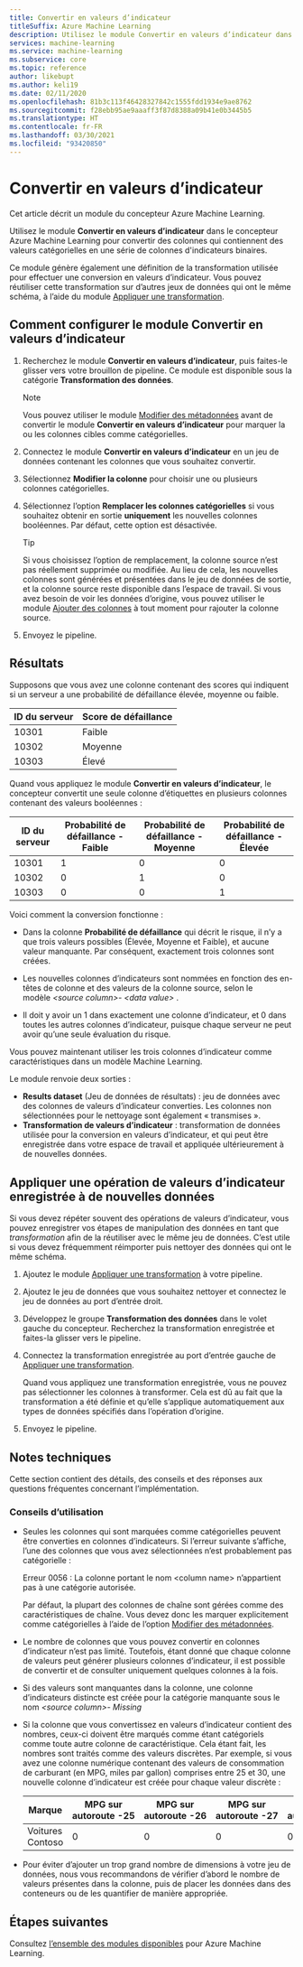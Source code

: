 ```yaml
---
title: Convertir en valeurs d’indicateur
titleSuffix: Azure Machine Learning
description: Utilisez le module Convertir en valeurs d’indicateur dans le concepteur Azure Machine Learning pour convertir des colonnes catégorielles en une série de colonnes d’indicateurs binaires.
services: machine-learning
ms.service: machine-learning
ms.subservice: core
ms.topic: reference
author: likebupt
ms.author: keli19
ms.date: 02/11/2020
ms.openlocfilehash: 81b3c113f46428327842c1555fdd1934e9ae8762
ms.sourcegitcommit: f28ebb95ae9aaaff3f87d8388a09b41e0b3445b5
ms.translationtype: HT
ms.contentlocale: fr-FR
ms.lasthandoff: 03/30/2021
ms.locfileid: "93420850"
---
```

# <a name="convert-to-indicator-values"></a>Convertir en valeurs d’indicateur
Cet article décrit un module du concepteur Azure Machine Learning.

Utilisez le module **Convertir en valeurs d’indicateur** dans le concepteur Azure Machine Learning pour convertir des colonnes qui contiennent des valeurs catégorielles en une série de colonnes d'indicateurs binaires.  

Ce module génère également une définition de la transformation utilisée pour effectuer une conversion en valeurs d’indicateur. Vous pouvez réutiliser cette transformation sur d’autres jeux de données qui ont le même schéma, à l’aide du module [Appliquer une transformation](apply-transformation.md).

## <a name="how-to-configure-convert-to-indicator-values"></a>Comment configurer le module Convertir en valeurs d’indicateur

1.  Recherchez le module **Convertir en valeurs d’indicateur**, puis faites-le glisser vers votre brouillon de pipeline. Ce module est disponible sous la catégorie **Transformation des données**.
    > [!NOTE]
    > Vous pouvez utiliser le module [Modifier des métadonnées](edit-metadata.md) avant de convertir le module **Convertir en valeurs d’indicateur** pour marquer la ou les colonnes cibles comme catégorielles.

1. Connectez le module **Convertir en valeurs d’indicateur** en un jeu de données contenant les colonnes que vous souhaitez convertir. 

1. Sélectionnez **Modifier la colonne** pour choisir une ou plusieurs colonnes catégorielles.

1. Sélectionnez l’option **Remplacer les colonnes catégorielles** si vous souhaitez obtenir en sortie **uniquement** les nouvelles colonnes booléennes. Par défaut, cette option est désactivée.
    

    > [!TIP]
    >  Si vous choisissez l’option de remplacement, la colonne source n’est pas réellement supprimée ou modifiée. Au lieu de cela, les nouvelles colonnes sont générées et présentées dans le jeu de données de sortie, et la colonne source reste disponible dans l’espace de travail. Si vous avez besoin de voir les données d’origine, vous pouvez utiliser le module [Ajouter des colonnes](add-columns.md) à tout moment pour rajouter la colonne source.

1. Envoyez le pipeline.

## <a name="results"></a>Résultats

Supposons que vous avez une colonne contenant des scores qui indiquent si un serveur a une probabilité de défaillance élevée, moyenne ou faible.  

| ID du serveur | Score de défaillance |
| --------- | ------------- |
| 10301     | Faible           |
| 10302     | Moyenne        |
| 10303     | Élevé          |

Quand vous appliquez le module **Convertir en valeurs d’indicateur**, le concepteur convertit une seule colonne d’étiquettes en plusieurs colonnes contenant des valeurs booléennes :  

| ID du serveur | Probabilité de défaillance - Faible | Probabilité de défaillance - Moyenne | Probabilité de défaillance - Élevée |
| --------- | ------------------- | ---------------------- | -------------------- |
| 10301     | 1                   | 0                      | 0                    |
| 10302     | 0                   | 1                      | 0                    |
| 10303     | 0                   | 0                      | 1                    |

Voici comment la conversion fonctionne :  

-   Dans la colonne **Probabilité de défaillance** qui décrit le risque, il n’y a que trois valeurs possibles (Élevée, Moyenne et Faible), et aucune valeur manquante. Par conséquent, exactement trois colonnes sont créées.  

-   Les nouvelles colonnes d’indicateurs sont nommées en fonction des en-têtes de colonne et des valeurs de la colonne source, selon le modèle *\<source column>- \<data value>* .  

-   Il doit y avoir un 1 dans exactement une colonne d’indicateur, et 0 dans toutes les autres colonnes d’indicateur, puisque chaque serveur ne peut avoir qu’une seule évaluation du risque.  

Vous pouvez maintenant utiliser les trois colonnes d’indicateur comme caractéristiques dans un modèle Machine Learning.

Le module renvoie deux sorties :

- **Results dataset** (Jeu de données de résultats) : jeu de données avec des colonnes de valeurs d’indicateur converties. Les colonnes non sélectionnées pour le nettoyage sont également « transmises ».
- **Transformation de valeurs d’indicateur** : transformation de données utilisée pour la conversion en valeurs d’indicateur, et qui peut être enregistrée dans votre espace de travail et appliquée ultérieurement à de nouvelles données.

## <a name="apply-a-saved-indicator-values-operation-to-new-data"></a>Appliquer une opération de valeurs d’indicateur enregistrée à de nouvelles données

Si vous devez répéter souvent des opérations de valeurs d’indicateur, vous pouvez enregistrer vos étapes de manipulation des données en tant que *transformation* afin de la réutiliser avec le même jeu de données. C’est utile si vous devez fréquemment réimporter puis nettoyer des données qui ont le même schéma.

1. Ajoutez le module [Appliquer une transformation](apply-transformation.md) à votre pipeline.

1. Ajoutez le jeu de données que vous souhaitez nettoyer et connectez le jeu de données au port d’entrée droit.

1. Développez le groupe **Transformation des données** dans le volet gauche du concepteur. Recherchez la transformation enregistrée et faites-la glisser vers le pipeline.

1. Connectez la transformation enregistrée au port d’entrée gauche de [Appliquer une transformation](apply-transformation.md).

   Quand vous appliquez une transformation enregistrée, vous ne pouvez pas sélectionner les colonnes à transformer. Cela est dû au fait que la transformation a été définie et qu’elle s’applique automatiquement aux types de données spécifiés dans l’opération d’origine.

1. Envoyez le pipeline.
 
## <a name="technical-notes"></a>Notes techniques  

Cette section contient des détails, des conseils et des réponses aux questions fréquentes concernant l’implémentation.

### <a name="usage-tips"></a>Conseils d’utilisation

-   Seules les colonnes qui sont marquées comme catégorielles peuvent être converties en colonnes d’indicateurs. Si l’erreur suivante s’affiche, l’une des colonnes que vous avez sélectionnées n’est probablement pas catégorielle :  

     Erreur 0056 : La colonne portant le nom \<column name> n’appartient pas à une catégorie autorisée.  

     Par défaut, la plupart des colonnes de chaîne sont gérées comme des caractéristiques de chaîne. Vous devez donc les marquer explicitement comme catégorielles à l’aide de l’option [Modifier des métadonnées](edit-metadata.md).  

-   Le nombre de colonnes que vous pouvez convertir en colonnes d’indicateur n’est pas limité. Toutefois, étant donné que chaque colonne de valeurs peut générer plusieurs colonnes d’indicateur, il est possible de convertir et de consulter uniquement quelques colonnes à la fois.  

-   Si des valeurs sont manquantes dans la colonne, une colonne d’indicateurs distincte est créée pour la catégorie manquante sous le nom *\<source column>- Missing*  

-   Si la colonne que vous convertissez en valeurs d’indicateur contient des nombres, ceux-ci doivent être marqués comme étant catégoriels comme toute autre colonne de caractéristique. Cela étant fait, les nombres sont traités comme des valeurs discrètes. Par exemple, si vous avez une colonne numérique contenant des valeurs de consommation de carburant (en MPG, miles par gallon) comprises entre 25 et 30, une nouvelle colonne d’indicateur est créée pour chaque valeur discrète :  

    | Marque       | MPG sur autoroute -25 | MPG sur autoroute -26 | MPG sur autoroute -27 | MPG sur autoroute -28 | MPG sur autoroute -29 | MPG sur autoroute -30 |
    | ---------- | --------------- | --------------- | --------------- | --------------- | --------------- | --------------- |
    | Voitures Contoso | 0               | 0               | 0               | 0               | 0               | 1               |

- Pour éviter d’ajouter un trop grand nombre de dimensions à votre jeu de données, nous vous recommandons de vérifier d’abord le nombre de valeurs présentes dans la colonne, puis de placer les données dans des conteneurs ou de les quantifier de manière appropriée.  


## <a name="next-steps"></a>Étapes suivantes

Consultez [l’ensemble des modules disponibles](module-reference.md) pour Azure Machine Learning. 
